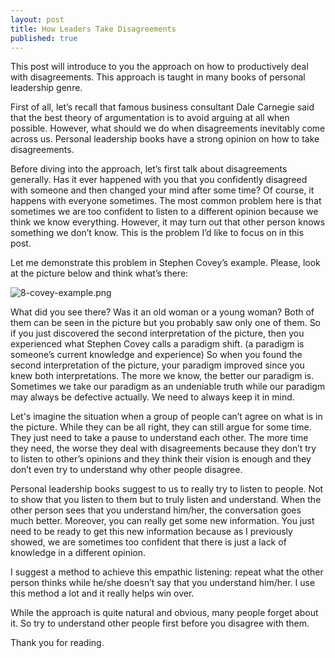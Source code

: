 ```yaml
---
layout: post
title: How Leaders Take Disagreements
published: true
---
```

This post will introduce to you the approach on how to productively deal with disagreements. This approach is taught in many books of personal leadership genre.
<!--more-->

First of all, let’s recall that famous business consultant Dale Carnegie said that the best theory of argumentation is to avoid arguing at all when possible. However, what should we do when disagreements inevitably come across us. Personal leadership books have a strong opinion on how to take disagreements.

Before diving into the approach, let’s first talk about disagreements generally. Has it ever happened with you that you confidently disagreed with someone and then changed your mind after some time? Of course, it happens with everyone sometimes. The most common problem here is that sometimes we are too confident to listen to a different opinion because we think we know everything. However, it may turn out that other person knows something we don’t know. This is the problem I’d like to focus on in this post.

Let me demonstrate this problem in Stephen Covey’s example. Please, look at the picture below and think what’s there:

![8-covey-example.png]({{site.baseurl}}/images/8-covey-example.png)

What did you see there? Was it an old woman or a young woman? Both of them can be seen in the picture but you probably saw only one of them. So if you just discovered the second interpretation of the picture, then you experienced what Stephen Covey calls a paradigm shift. (a paradigm is someone’s current knowledge and experience) So when you found the second interpretation of the picture, your paradigm improved since you knew both interpretations. The more we know, the better our paradigm is. Sometimes we take our paradigm as an undeniable truth while our paradigm may always be defective actually. We need to always keep it in mind.

Let's imagine the situation when a group of people can’t agree on what is in the picture. While they can be all right, they can still argue for some time. They just need to take a pause to understand each other. The more time they need, the worse they deal with disagreements because they don’t try to listen to other’s opinions and they think their vision is enough and they don’t even try to understand why other people disagree.

Personal leadership books suggest to us to really try to listen to people. Not to show that you listen to them but to truly listen and understand. When the other person sees that you understand him/her, the conversation goes much better. Moreover, you can really get some new information. You just need to be ready to get this new information because as I previously showed, we are sometimes too confident that there is just a lack of knowledge in a different opinion.

I suggest a method to achieve this empathic listening: repeat what the other person thinks while he/she doesn’t say that you understand him/her. I use this method a lot and it really helps win over.

While the approach is quite natural and obvious, many people forget about it. So try to understand other people first before you disagree with them.

Thank you for reading.
